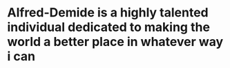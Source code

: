 # Alfred-Demide is a highly talented individual dedicated to making the world a better place in whatever way i can
